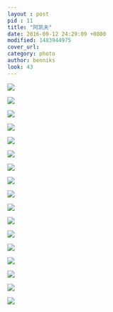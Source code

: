 ```yaml
---
layout : post
pid : 11
title: "阿凯夫"
date: 2016-09-12 24:29:09 +0800
modified: 1483944975
cover_url: 
category: photo
author: benniks
look: 43
---
```

![](https://ww2.sinaimg.cn/large/82f67cfdgw1f7q28pa4mfj21kw0w0x1x.jpg)

![](https://ww3.sinaimg.cn/mw1024/82f67cfdgw1f7q25o6nfoj21kw0w0b29.jpg)

![](https://ww1.sinaimg.cn/mw1024/82f67cfdgw1f7q24q7254j21kw16onpd.jpg)

![](https://ww2.sinaimg.cn/mw1024/82f67cfdgw1f7q260oh54j21kw0w01kx.jpg)

![](https://ww2.sinaimg.cn/mw1024/82f67cfdgw1f7q24hqmevj21kw12lb29.jpg)

![](https://ww4.sinaimg.cn/mw1024/82f67cfdgw1f7q24p969fj21kw16onlg.jpg)

![](https://ww3.sinaimg.cn/mw1024/82f67cfdgw1f7q24eyl82j21kw11xtzn.jpg)

![](https://ww2.sinaimg.cn/mw1024/82f67cfdgw1f7q246t6a5j21kw11xalw.jpg)

![](https://ww4.sinaimg.cn/mw1024/82f67cfdgw1f7q260zb14j21kw0w01kx.jpg)

![](https://ww2.sinaimg.cn/mw1024/82f67cfdgw1f7q243o74zj21kw11xan1.jpg)

![](https://ww3.sinaimg.cn/mw1024/82f67cfdgw1f7q25zpecuj21kw0w0b29.jpg)

![](https://ww3.sinaimg.cn/mw1024/82f67cfdgw1f7q299ve23j21kw11x15o.jpg)

![](https://ww3.sinaimg.cn/mw1024/82f67cfdgw1f7q2931w4fj21kw11xtxp.jpg)

![](https://ww1.sinaimg.cn/mw1024/82f67cfdgw1f7q29m2668j21kw11x1kx.jpg)

![](https://ww2.sinaimg.cn/mw1024/82f67cfdgw1f7q28y8sx0j21kw11xkay.jpg)

![](https://ww2.sinaimg.cn/mw1024/82f67cfdgw1f7q28ky8jij21kw2dchdt.jpg)

![](https://ww3.sinaimg.cn/mw1024/82f67cfdgw1f7q28tc79qj21kw11xx40.jpg)


